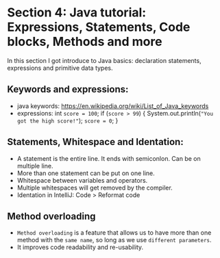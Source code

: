 # Section 4: Java tutorial: Expressions, Statements, Code blocks, Methods and more
In this section I got introduce to Java basics: declaration statements, expressions and primitive data types.

## Keywords and expressions:
- java keywords: https://en.wikipedia.org/wiki/List_of_Java_keywords
- expressions:
int `score = 100`;
if (`score > 99`) {
    System.out.println(`"You got the high score!"`);
    `score = 0`;
}

## Statements, Whitespace and Identation:
- A statement is the entire line. It ends with semiconlon. Can be on multiple line.
- More than one statement can be put on one line.
- Whitespace between variables and operators.
- Multiple whitespaces will get removed by the compiler.
- Identation in IntelliJ: Code > Reformat code

## Method overloading
- `Method overloading` is a feature that allows us to have more than one method with the `same name`, so long as we use `different parameters`.
- It improves code readability and re-usability.
